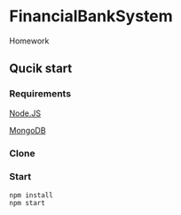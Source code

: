 # FinancialBankSystem
Homework

## Qucik start

### Requirements

[Node.JS](https://nodejs.org/en/)


[MongoDB](https://www.mongodb.com/)

### Clone

### Start
```
npm install 
npm start
```
